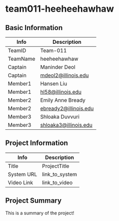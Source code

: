 # team011-heeheehawhaw

## Basic Information

|   Info      |        Description     |
| ----------- | ---------------------- |
| TeamID      |        Team-011        |
| TeamName    |      heeheehawhaw      |
| Captain     |     Maninder Deol      |
| Captain     |  mdeol2@illinois.edu   |
| Member1     |       Hansen Liu       |
| Member1     |   hl58@illinois.edu    |
| Member2     |    Emily Anne Bready   |
| Member2     |  ebready2@illinois.edu |
| Member3     |     Shloaka Duvvuri    |
| Member3     |  shloaka3@illinois.edu |

## Project Information

|   Info      |        Description     |
| ----------- | ---------------------- |
|  Title      |       ProjectTitle     |
| System URL  |      link_to_system    |
| Video Link  |      link_to_video     |

## Project Summary

This is a summary of the project!
